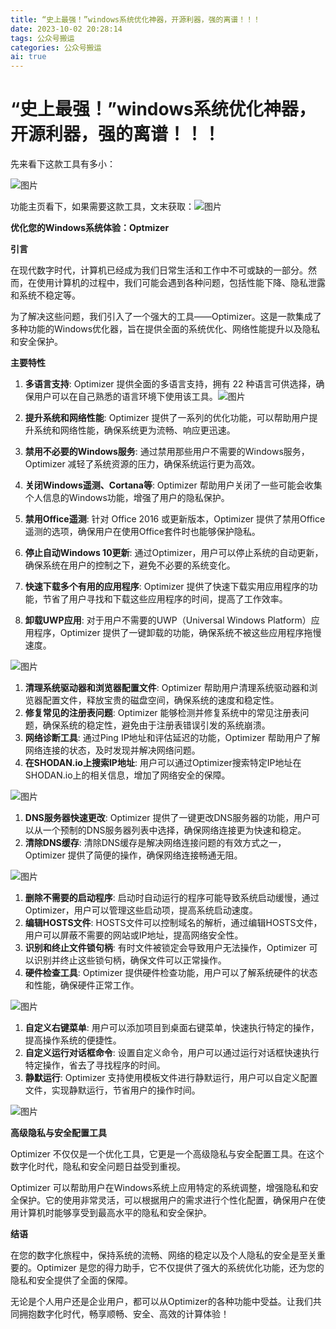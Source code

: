 ```yaml
---
title: “史上最强！”windows系统优化神器，开源利器，强的离谱！！！
date: 2023-10-02 20:28:14
tags: 公众号搬运
categories: 公众号搬运
ai: true
---
```




# “史上最强！”windows系统优化神器，开源利器，强的离谱！！！

先来看下这款工具有多小：

![图片](https://xiaou-1305448902.cos.ap-nanjing.myqcloud.com/img/202310022105746.png)

功能主页看下，如果需要这款工具，文末获取：![图片](https://xiaou-1305448902.cos.ap-nanjing.myqcloud.com/img/202310022105275.png)



**优化您的Windows系统体验：Optmizer**

**引言**

在现代数字时代，计算机已经成为我们日常生活和工作中不可或缺的一部分。然而，在使用计算机的过程中，我们可能会遇到各种问题，包括性能下降、隐私泄露和系统不稳定等。

为了解决这些问题，我们引入了一个强大的工具——Optimizer。这是一款集成了多种功能的Windows优化器，旨在提供全面的系统优化、网络性能提升以及隐私和安全保护。

**主要特性**

1. **多语言支持**: Optimizer 提供全面的多语言支持，拥有 22 种语言可供选择，确保用户可以在自己熟悉的语言环境下使用该工具。![图片](https://xiaou-1305448902.cos.ap-nanjing.myqcloud.com/img/202310022105911.png)



1. **提升系统和网络性能**: Optimizer 提供了一系列的优化功能，可以帮助用户提升系统和网络性能，确保系统更为流畅、响应更迅速。
2. **禁用不必要的Windows服务**: 通过禁用那些用户不需要的Windows服务，Optimizer 减轻了系统资源的压力，确保系统运行更为高效。
3. **关闭Windows遥测、Cortana等**: Optimizer 帮助用户关闭了一些可能会收集个人信息的Windows功能，增强了用户的隐私保护。
4. **禁用Office遥测**: 针对 Office 2016 或更新版本，Optimizer 提供了禁用Office遥测的选项，确保用户在使用Office套件时也能够保护隐私。
5. **停止自动Windows 10更新**: 通过Optimizer，用户可以停止系统的自动更新，确保系统在用户的控制之下，避免不必要的系统变化。
6. **快速下载多个有用的应用程序**: Optimizer 提供了快速下载实用应用程序的功能，节省了用户寻找和下载这些应用程序的时间，提高了工作效率。
7. **卸载UWP应用**: 对于用户不需要的UWP（Universal Windows Platform）应用程序，Optimizer 提供了一键卸载的功能，确保系统不被这些应用程序拖慢速度。

![图片](https://xiaou-1305448902.cos.ap-nanjing.myqcloud.com/img/202310022105937.png)

1. **清理系统驱动器和浏览器配置文件**: Optimizer 帮助用户清理系统驱动器和浏览器配置文件，释放宝贵的磁盘空间，确保系统的速度和稳定性。
2. **修复常见的注册表问题**: Optimizer 能够检测并修复系统中的常见注册表问题，确保系统的稳定性，避免由于注册表错误引发的系统崩溃。
3. **网络诊断工具**: 通过Ping IP地址和评估延迟的功能，Optimizer 帮助用户了解网络连接的状态，及时发现并解决网络问题。
4. **在SHODAN.io上搜索IP地址**: 用户可以通过Optimizer搜索特定IP地址在SHODAN.io上的相关信息，增加了网络安全的保障。

![图片](https://xiaou-1305448902.cos.ap-nanjing.myqcloud.com/img/202310022105979.png)

1. **DNS服务器快速更改**: Optimizer 提供了一键更改DNS服务器的功能，用户可以从一个预制的DNS服务器列表中选择，确保网络连接更为快速和稳定。
2. **清除DNS缓存**: 清除DNS缓存是解决网络连接问题的有效方式之一，Optimizer 提供了简便的操作，确保网络连接畅通无阻。

![图片](https://xiaou-1305448902.cos.ap-nanjing.myqcloud.com/img/202310022105847.png)

1. **删除不需要的启动程序**: 启动时自动运行的程序可能导致系统启动缓慢，通过Optimizer，用户可以管理这些启动项，提高系统启动速度。
2. **编辑HOSTS文件**: HOSTS文件可以控制域名的解析，通过编辑HOSTS文件，用户可以屏蔽不需要的网站或IP地址，提高网络安全性。
3. **识别和终止文件锁句柄**: 有时文件被锁定会导致用户无法操作，Optimizer 可以识别并终止这些锁句柄，确保文件可以正常操作。
4. **硬件检查工具**: Optimizer 提供硬件检查功能，用户可以了解系统硬件的状态和性能，确保硬件正常工作。

![图片](https://xiaou-1305448902.cos.ap-nanjing.myqcloud.com/img/202310022105568.png)

1. **自定义右键菜单**: 用户可以添加项目到桌面右键菜单，快速执行特定的操作，提高操作系统的便捷性。
2. **自定义运行对话框命令**: 设置自定义命令，用户可以通过运行对话框快速执行特定操作，省去了寻找程序的时间。
3. **静默运行**: Optimizer 支持使用模板文件进行静默运行，用户可以自定义配置文件，实现静默运行，节省用户的操作时间。

![图片](https://xiaou-1305448902.cos.ap-nanjing.myqcloud.com/img/202310022105654.png)

**高级隐私与安全配置工具**

Optimizer 不仅仅是一个优化工具，它更是一个高级隐私与安全配置工具。在这个数字化时代，隐私和安全问题日益受到重视。

Optimizer 可以帮助用户在Windows系统上应用特定的系统调整，增强隐私和安全保护。它的使用非常灵活，可以根据用户的需求进行个性化配置，确保用户在使用计算机时能够享受到最高水平的隐私和安全保护。

**结语**

在您的数字化旅程中，保持系统的流畅、网络的稳定以及个人隐私的安全是至关重要的。Optimizer 是您的得力助手，它不仅提供了强大的系统优化功能，还为您的隐私和安全提供了全面的保障。

无论是个人用户还是企业用户，都可以从Optimizer的各种功能中受益。让我们共同拥抱数字化时代，畅享顺畅、安全、高效的计算体验！